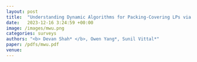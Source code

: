 ```yaml
---
layout: post
title:  "Understanding Dynamic Algorithms for Packing-Covering LPs via Multiplicative Weight Updates"
date:   2023-12-16 3:24:59 +00:00
image: /images/mwu.png
categories: surveys    
authors: "<b> Devan Shah* </b>, Owen Yang*, Sunil Vittal*"
paper: /pdfs/mwu.pdf
venue: 
---
```

